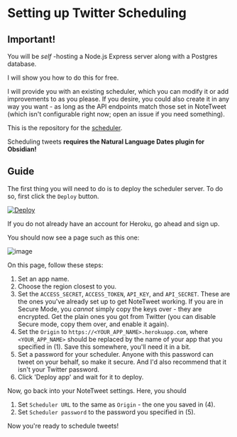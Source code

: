 # Setting up Twitter Scheduling
## Important!
You will be _self_ -hosting a Node.js Express server along with a Postgres database. 

I will show you how to do this for free.

I will provide you with an existing scheduler, which you can modify it or add improvements to as you please.
If you desire, you could also create it in any way you want - as long as the API endpoints match those set in NoteTweet (which isn't configurable right now; open an issue if you need something). 

This is the repository for the [scheduler](https://github.com/chhoumann/notetweet-scheduler).

Scheduling tweets __requires the Natural Language Dates plugin for Obsidian!__

## Guide
The first thing you will need to do is to deploy the scheduler server. To do so, first click the ``Deploy`` button.

[![Deploy](https://www.herokucdn.com/deploy/button.svg)](https://heroku.com/deploy?template=https://github.com/chhoumann/notetweet-scheduler)

If you do not already have an account for Heroku, go ahead and sign up.

You should now see a page such as this one:

![image](https://user-images.githubusercontent.com/29108628/124105913-fb707200-da63-11eb-8d16-27b507d0ddca.png)

On this page, follow these steps:
1. Set an app name.
2. Choose the region closest to you.
3. Set the `ACCESS_SECRET`, `ACCESS_TOKEN`, `API_KEY`, and `API_SECRET`. These are the ones you've already set up to get NoteTweet working. If you are in Secure Mode, you _cannot_ simply copy the keys over - they are encrypted. Get the plain ones you got from Twitter (you can disable Secure mode, copy them over, and enable it again).
4. Set the `Origin` to `https://<YOUR_APP_NAME>.herokuapp.com`, where `<YOUR_APP_NAME>` should be replaced by the name of your app that you specified in (1). Save this somewhere, you'll need it in a bit.
5. Set a password for your scheduler. Anyone with this password can tweet on your behalf, so make it secure. And I'd also recommend that it isn't your Twitter password.
6. Click 'Deploy app' and wait for it to deploy.

Now, go back into your NoteTweet settings. Here, you should
1. Set `Scheduler URL` to the same as `Origin` - the one you saved in (4).
2. Set `Scheduler password` to the password you specified in (5).

Now you're ready to schedule tweets!
